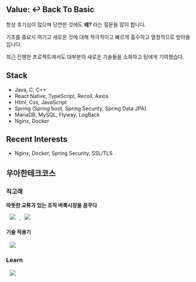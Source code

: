## Value: ↩️ Back To Basic

항상 호기심이 많으며 당연한 것에도 **왜?** 라는 질문을 많이 합니다.

기초를 중요시 여기고 새로운 것에 대해 적극적이고 빠르게 흡수하고 열정적으로 받아들입니다. 

최근 진행한 프로젝트에서도 대부분의 새로운 기술들을 소화하고 팀에게 기여했습다.

## Stack
- Java, C, C++
- React Native, TypeScript, Recoil, Axios
- Html, Css, JavaScript
- Spring (Spring boot, Spring Security, Spring Data JPA)
- MariaDB, MySQL, Flyway, LogBack
- Nginx, Docker

## Recent Interests
- Nginx, Docker, Spring Security, SSL/TLS

## 우아한테크코스

### 직고래

**따뜻한 교류가 있는 조직 벼룩시장을 꿈꾸다**
<div>
<a href="https://github.com/woowacourse-teams/2020-seller-lee-company">
    <img 
        src="http://img.shields.io/badge/-Github Repo-black?style=flat&logo=Github&link=https://github.com/woowacourse-teams/2020-seller-lee-company"
        style="height : auto; margin-left : 10px; margin-right : 10px;"/>
</a>
<a href="https://sites.google.com/woowahan.com/wooteco-demo/직고래">
    <img 
        src="http://img.shields.io/badge/-🐳 Demo Site-9cf?style=flat&link=https://sites.google.com/woowahan.com/wooteco-demo/직고래/"
        style="height : auto; margin-left : 10px; margin-right : 10px;"/>
</a>
</div>

#### 기술 적용기 
<a href="https://github.com/woowacourse-teams/2020-seller-lee-company">
    <img 
        src="http://img.shields.io/badge/-Github Repo-black?style=flat&logo=Github&link=https://github.com/woowacourse-teams/2020-seller-lee-company"
        style="height : auto; margin-left : 10px; margin-right : 10px;"/>
</a>

### Learn
<a href="https://github.com/woowacourse-teams/2020-seller-lee-company">
    <img 
        src="http://img.shields.io/badge/-Github Repo-black?style=flat&logo=Github&link=https://github.com/woowacourse-teams/2020-seller-lee-company"
        style="height : auto; margin-left : 10px; margin-right : 10px;"/>
</a>
